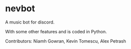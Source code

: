 # nevbot
A music bot for discord.

With some other features and is coded in Python.

Contributors:
Niamh Gowran, Kevin Tomescu, Alex Petrash
